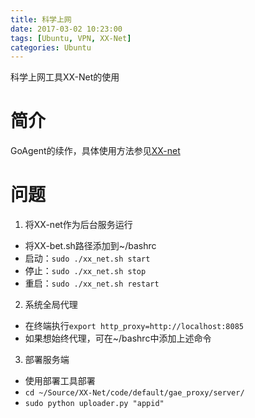 ```yaml
---
title: 科学上网
date: 2017-03-02 10:23:00
tags: [Ubuntu, VPN, XX-Net]
categories: Ubuntu
---
```


科学上网工具XX-Net的使用
<!--more-->


# 简介

GoAgent的续作，具体使用方法参见[XX-net](https://github.com/XX-net/XX-Net)

# 问题

1. 将XX-net作为后台服务运行

  - 将XX-bet.sh路径添加到~/bashrc
  - 启动：`sudo ./xx_net.sh start`
  - 停止：`sudo ./xx_net.sh stop`
  - 重启：`sudo ./xx_net.sh restart`

2. 系统全局代理

  - 在终端执行`export http_proxy=http://localhost:8085`
  - 如果想始终代理，可在~/bashrc中添加上述命令

3. 部署服务端

  - 使用部署工具部署
  - `cd ~/Source/XX-Net/code/default/gae_proxy/server/`
  - `sudo python uploader.py "appid"`